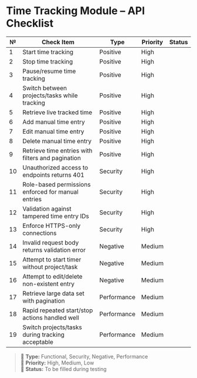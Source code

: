# Time Tracking Module – API Checklist

| №  | Check Item                                           | Type        | Priority | Status |
|----|------------------------------------------------------|-------------|----------|--------|
| 1  | Start time tracking                                  | Positive    | High     |        |
| 2  | Stop time tracking                                   | Positive    | High     |        |
| 3  | Pause/resume time tracking                           | Positive    | High     |        |
| 4  | Switch between projects/tasks while tracking         | Positive    | High     |        |
| 5  | Retrieve live tracked time                           | Positive    | High     |        |
| 6  | Add manual time entry                                | Positive    | High     |        |
| 7  | Edit manual time entry                               | Positive    | High     |        |
| 8  | Delete manual time entry                             | Positive    | High     |        |
| 9  | Retrieve time entries with filters and pagination    | Positive    | High     |        |
| 10 | Unauthorized access to endpoints returns 401         | Security    | High     |        |
| 11 | Role-based permissions enforced for manual entries   | Security    | High     |        |
| 12 | Validation against tampered time entry IDs           | Security    | High     |        |
| 13 | Enforce HTTPS-only connections                       | Security    | High     |        |
| 14 | Invalid request body returns validation error        | Negative    | Medium   |        |
| 15 | Attempt to start timer without project/task          | Negative    | Medium   |        |
| 16 | Attempt to edit/delete non-existent entry            | Negative    | Medium   |        |
| 17 | Retrieve large data set with pagination              | Performance | Medium   |        |
| 18 | Rapid repeated start/stop actions handled well       | Performance | Medium   |        |
| 19 | Switch projects/tasks during tracking acceptable     | Performance | Medium   |        |

> 🔹 **Type:** Functional, Security, Negative, Performance  
> 🔸 **Priority:** High, Medium, Low  
> 🔘 **Status:** To be filled during testing